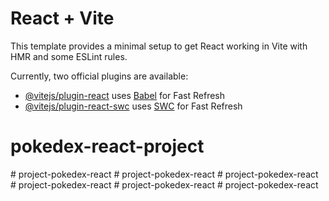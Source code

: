 # React + Vite

This template provides a minimal setup to get React working in Vite with HMR and some ESLint rules.

Currently, two official plugins are available:

- [@vitejs/plugin-react](https://github.com/vitejs/vite-plugin-react/blob/main/packages/plugin-react/README.md) uses [Babel](https://babeljs.io/) for Fast Refresh
- [@vitejs/plugin-react-swc](https://github.com/vitejs/vite-plugin-react-swc) uses [SWC](https://swc.rs/) for Fast Refresh
# pokedex-react-project
#   p r o j e c t - p o k e d e x - r e a c t  
 # project-pokedex-react
#   p r o j e c t - p o k e d e x - r e a c t  
 #   p r o j e c t - p o k e d e x - r e a c t  
 #   p r o j e c t - p o k e d e x - r e a c t  
 #   p r o j e c t - p o k e d e x - r e a c t  
 